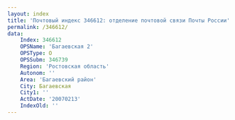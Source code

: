 ```yaml
---
layout: index
title: 'Почтовый индекс 346612: отделение почтовой связи Почты России'
permalink: /346612/
data:
    Index: 346612
    OPSName: 'Багаевская 2'
    OPSType: О
    OPSSubm: 346739
    Region: 'Ростовская область'
    Autonom: ''
    Area: 'Багаевский район'
    City: Багаевская
    City1: ''
    ActDate: '20070213'
    IndexOld: ''
---
```

